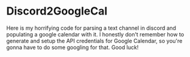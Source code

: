 # Discord2GoogleCal

Here is my horrifying code for parsing a text channel in discord and populating a google calendar with it. I honestly don't remember how to generate and setup the API credentials for Google Calendar, so you're gonna have to do some googling for that. Good luck!
